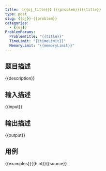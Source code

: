 ```yaml
---
title: 【{{oj_title}}】[{{problem}}]{{title}}
type: post
slug: {{oj}}-{{problem}}
categories:
  - {{oj}}
ProblemParams:
  ProblemTitle: "{{title}}"
  TimeLimit: "{{timeLimit}}"
  MemoryLimit: "{{memoryLimit}}"
---
```


## 题目描述

{{description}}

## 输入描述

{{input}}

## 输出描述

{{output}}

## 用例

{{examples}}{{hint}}{{source}}
